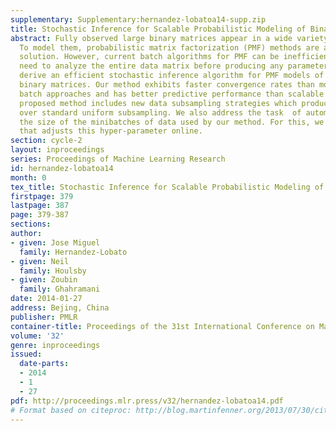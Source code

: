 ```yaml
---
supplementary: Supplementary:hernandez-lobatoa14-supp.zip
title: Stochastic Inference for Scalable Probabilistic Modeling of Binary Matrices
abstract: Fully observed large binary matrices appear in a wide variety of contexts.
  To model them, probabilistic matrix factorization (PMF) methods are an attractive
  solution. However, current batch algorithms for PMF can be inefficient because they
  need to analyze the entire data matrix before producing any parameter updates. We
  derive an efficient stochastic inference algorithm for PMF models of fully observed
  binary matrices. Our method exhibits faster convergence rates than more expensive
  batch approaches and has better predictive performance than scalable alternatives.  The
  proposed method includes new data subsampling strategies which produce large gains
  over standard uniform subsampling. We also address the task  of automatically selecting
  the size of the minibatches of data used by our method. For this, we derive an algorithm
  that adjusts this hyper-parameter online.
section: cycle-2
layout: inproceedings
series: Proceedings of Machine Learning Research
id: hernandez-lobatoa14
month: 0
tex_title: Stochastic Inference for Scalable Probabilistic Modeling of Binary Matrices
firstpage: 379
lastpage: 387
page: 379-387
sections: 
author:
- given: Jose Miguel
  family: Hernandez-Lobato
- given: Neil
  family: Houlsby
- given: Zoubin
  family: Ghahramani
date: 2014-01-27
address: Bejing, China
publisher: PMLR
container-title: Proceedings of the 31st International Conference on Machine Learning
volume: '32'
genre: inproceedings
issued:
  date-parts:
  - 2014
  - 1
  - 27
pdf: http://proceedings.mlr.press/v32/hernandez-lobatoa14.pdf
# Format based on citeproc: http://blog.martinfenner.org/2013/07/30/citeproc-yaml-for-bibliographies/
---
```

